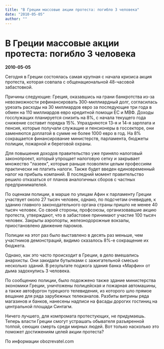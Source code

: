 ```yaml
---
title: "В Греции массовые акции протеста: погибло 3 человека"
date: "2010-05-05"
author: ""
---
```


# В Греции массовые акции протеста: погибло 3 человека

**2010-05-05** 

Сегодня в Греции состоялась самая крупная с начала кризиса акция протеста, которая совпала с общенациональной 48-часовой забастовкой.

Причины следующие: Греция, оказавшись на грани банкротства из-за невозможности рефинансировать 300-миллиардный долг, согласилась урезать расходы на 30 миллиардов евро за последующие три года в обмен на 110 миллиардов евро кредитной помощи ЕС и МВФ. Доходы госслужащих планируется снизить на 8%, с начала текущего года снижение составит порядка 15%. Упраздняются 13-я и 14-я зарплата и пенсия, которые получали служащие и пенсионеры в госсекторе, они заменяются доплатой в сумме не более 1000 евро в год. На 8% сокращается финансирование министерств, парламента, бюджеты полиции, пожарной и береговой охраны.

Для повышения доходов правительство уже приняло налоговый законопроект, который упрощает налоговую сетку и закрывает множество "лазеек", которые раньше позволяли целым профессиям практически не платить налоги. Также будет введен единовременный налог на прибыль компаний. В последний момент правительство решило отказаться от планов аналогичных сборов с частных предпринимателей.

По оценкам полиции, в марше по улицам Афин к парламенту Греции участвует около 27 тысяч человек, однако, по подсчетам очевидцев, к зданию главного законодательного органа страны пришло не менее 40 тысяч человек. Со своей стороны, профсоюзы, организовавшие акцию протеста, утверждают, что в забастовке принимают участие 100 тысяч человек. Закрыты аэропорты, железнодорожные вокзалы, приостановлено движение паромов.

Полиции на этот раз было выставлено в десять раз меньше, чем участников демонстраций, видимо сказалось 8%-е сокращение их бюджета.

Однако, как это часто происходит в Греции, в дело вмешались анархисты. Они закидали бутылками с зажигательной смесью несколько зданий. В результате поджога здания банка «Марфин» от дыма задохнулись 3 человека.

По сообщению полиции, было подожжено также здание министерства экономики Греции, уничтожены полицейская и пожарная автомашины, а также автофургон турецкого телевидения, из которого шло прямое вещание для ряда зарубежных телеканалов. Разбиты витрины ряда магазинов и банков, нанесены надписи на фасады дорогих гостиниц на центральной площади Синтагм.

Ничего лучшего, для компромата протестующих, не придумаешь. Теперь власти Греции смогут устрашать обывателя разъяренной толпой, сеющих смерть среди мирных людей. Вот только насколько это поможет достижениям целей акции протеста?

По информации obozrevatel.com